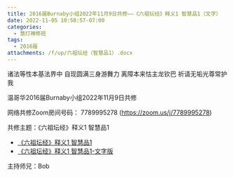 ```yaml
---
title: 2016届Burnaby小组2022年11月9日共修——《六祖坛经》释义1 智慧品1（文字）
date: 2022-11-05 10:58:57-07:00
categories:
  - 慧灯禅修班
tags:
  - 2016届
attachments: /f/up/六祖坛经（智慧品1）.docx
---
```

诸法等性本基法界中 自现圆满三身游舞力 离障本来怙主龙钦巴 祈请无垢光尊常护我

温哥华2016届Burnaby小组2022年11月9日共修

网络共修Zoom房间号码： 7789995278 (<https://zoom.us/j/7789995278>)

共修主题：《六祖坛经》释义1 智慧品1

* [《六祖坛经》释义1 智慧品1](https://www.youtube.com/watch?v=W3iQqfH_hw0&ab_channel=%E6%85%A7%E7%81%AF%E4%B9%8B%E5%85%89%E7%BD%91%E7%AB%99)
* [《六祖坛经》释义1 智慧品1-文字版](/f/up/六祖坛经（智慧品1）.docx)

主持师兄：Bob
